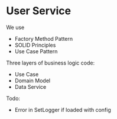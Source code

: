 # User Service

We use
- Factory Method Pattern
- SOLID Principles
- Use Case Pattern

Three layers of business logic code:
- Use Case
- Domain Model
- Data Service

Todo:
- Error in SetLogger if loaded with config